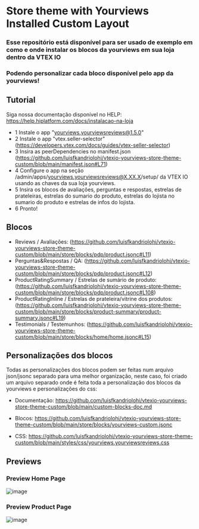 # Store theme with Yourviews Installed Custom Layout

### Esse repositório está disponível para ser usado de exemplo em como e onde instalar os blocos da yourviews em sua loja dentro da VTEX IO
### Podendo personalizar cada bloco disponível pelo app da yourviews!

## Tutorial
Siga nossa documentação disponível no HELP: https://help.hiplatform.com/docs/instalacao-na-loja

- 1 Instale o app "yourviews.yourviewsreviews@1.5.0"
- 2 Instale o app "vtex.seller-selector" (https://developers.vtex.com/docs/guides/vtex-seller-selector)
- 3 Insira as peerDependencies no manifest.json (https://github.com/luisfkandriolohi/vtexio-yourviews-store-theme-custom/blob/main/manifest.json#L71)
- 4 Configure o app na seção /admin/apps/yourviews.yourviewsreviews@X.XX.X/setup/ da VTEX IO usando as chaves da sua loja yourviews.
- 5 Insira os blocos de avaliações, perguntas e respostas, estrelas de prateleiras, 
estrelas do sumario do produto, estrelas do lojista no sumario do produto e estrelas de infos do lojista.
- 6 Pronto!

## Blocos

- Reviews / Avaliações: (https://github.com/luisfkandriolohi/vtexio-yourviews-store-theme-custom/blob/main/store/blocks/pdp/product.jsonc#L11)
- Perguntas&Respostas / QA: (https://github.com/luisfkandriolohi/vtexio-yourviews-store-theme-custom/blob/main/store/blocks/pdp/product.jsonc#L12)
- ProductRatingSummary / Estrelas de sumário de produto: (https://github.com/luisfkandriolohi/vtexio-yourviews-store-theme-custom/blob/main/store/blocks/pdp/product.jsonc#L108)
- ProductRatingInline / Estrelas de prateleira/vitrine dos produtos: (https://github.com/luisfkandriolohi/vtexio-yourviews-store-theme-custom/blob/main/store/blocks/product-summary/product-summary.jsonc#L19)
- Testimonials / Testemunhos: (https://github.com/luisfkandriolohi/vtexio-yourviews-store-theme-custom/blob/main/store/blocks/home/home.jsonc#L15)

## Personalizações dos blocos
Todas as personalizações dos blocos podem ser feitas num arquivo json/jsonc separado para uma melhor organização, neste caso, foi criado um arquivo separado onde é feita toda a personalização dos blocos da yourviews e personalizações do css:

- Documentação: https://github.com/luisfkandriolohi/vtexio-yourviews-store-theme-custom/blob/main/custom-blocks-doc.md

- Blocos: https://github.com/luisfkandriolohi/vtexio-yourviews-store-theme-custom/blob/main/store/blocks/yourviews-custom.jsonc
- CSS: https://github.com/luisfkandriolohi/vtexio-yourviews-store-theme-custom/blob/main/styles/css/yourviews.yourviewsreviews.css

## Previews

### Preview Home Page
![image](https://github.com/luisfkandriolohi/vtexio-yourviews-store-theme-custom/assets/97966769/88f85bd9-107c-463e-957c-33733250587c)

### Preview Product Page
![image](https://github.com/luisfkandriolohi/vtexio-yourviews-store-theme-custom/assets/97966769/3a6d4d16-99d2-41cc-8e06-792643f6d1a4)



